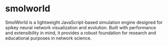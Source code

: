 # smolworld
SmolWorld is a lightweight JavaScript-based simulation engine designed for spikey neural network visualization and evolution. Built with performance and extensibility in mind, it provides a robust foundation for research and educational purposes in network science.
